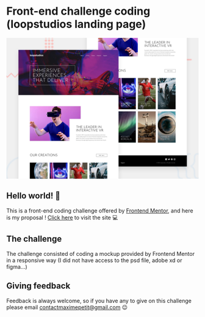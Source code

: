# Front-end challenge coding (loopstudios landing page)

![Design preview for the Loopstudios landing page coding challenge](assets/design/desktop-preview.jpg)

## Hello world! 👋

This is a front-end coding challenge offered by [Frontend Mentor](https://www.frontendmentor.io), and here is my proposal ! [Click here](https://loopstudio-eb6jhfku9.vercel.app/) to visit the site 💻


## The challenge

The challenge consisted of coding a mockup provided by Frontend Mentor in a responsive way (I did not have access to the psd file, adobe xd or figma...)


## Giving feedback

Feedback is always welcome, so if you have any to give on this challenge please email contactmaximepetit@gmail.com 😉



